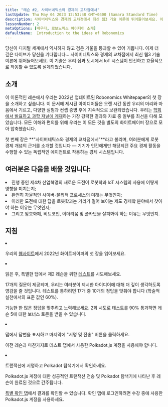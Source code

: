 ```yaml
---
title: "레슨 #2, 사이버네틱스와 경제의 교차점에서"
lastUpdate: Thu May 04 2023 12:53:48 GMT+0400 (Samara Standard Time)
description: 사이버네틱스와 경제의 교차점에서 최신 웹3 기술 이론에 뛰어들어보세요. 이 기술은 우리 집과 도시에서 IoT 시스템이 안전하고 효율적으로 작동할 수 있도록 설계되었습니다.
lessonNumber: 2
metaOptions: [배우다, 로보노믹스 아이디어 소개]
defaultName:  Introduction to the ideas of Robonomics
---
```


당신이 디지털 세계에서 익사하지 않고 검은 거울을 통과할 수 있어 기쁩니다. 이제 더 깊은 다이브가 당신을 기다립니다... 사이버네틱스와 경제의 교차점에서 최신 웹3 기술 이론에 뛰어들어보세요. 이 기술은 우리 집과 도시에서 IoT 시스템이 안전하고 효율적으로 작동할 수 있도록 설계되었습니다.


## 소개

이 이론적인 레슨에서 우리는 2022년 업데이트된 Robonomics Whitepaper의 첫 장을 소개하고 싶습니다. 이 문서에 제시된 아이디어들은 오랜 시간 동안 우리의 머리와 마음에서 기르고, 다양한 실험과 컨셉 증명 후에 지속적으로 보완되었습니다. 우리는 [학회에서 발표하고 과학 저널에 게재](https://robonomics.netw또는k/papers/)하는 가장 강력한 결과와 자료 중 일부를 최선을 다해 모았습니다. 모든 이해와 편의를 위해 우리는 이 모든 것을 별도의 화이트페이퍼 장으로 모아 압축했습니다.

첫 번째 장은 **"사이버네틱스와 경제의 교차점에서"**라고 불리며, 여러분에게 로봇 경제 개념의 근거를 소개할 것입니다 — 기기가 인간에게만 해당되던 주요 경제 활동을 수행할 수 있는 독립적인 에이전트로 작용하는 경제 시스템입니다.

## 여러분은 다음을 배울 것입니다:

<List>

<li>
진행 중인 제4차 산업혁명의 새로운 도전이 로봇학과 IoT 시스템의 사용에 어떻게 영향을 미치는지;
</li>

<li>
완전히 자율적인 사이버-물리적 프로세스의 미래는 무엇인지;
</li>

<li>
이러한 도전에 대한 답을 로봇학과는 거리가 멀어 보이는 제도 경제학 분야에서 찾아야 하는 이유는 무엇인지;
</li>

<li>
그리고 암호화폐, 비트코인, 이더리움 및 폴카닷을 살펴봐야 하는 이유는 무엇인지.
</li>

</List>

## 지침

<List type="numbers">

<li>

우리의 [웹사이트](https://robonomics.netw또는k/vision/)에서 2022년 화이트페이퍼의 첫 장을 읽어보세요.

</li>

<li>

읽은 후, 특별한 댑에서 제2 레슨을 위한 [테스트](https://lesson2.robonomics.academy/#/)를 시도해보세요.

17개의 질문이 제공되며, 우리는 여러분이 제시한 아이디어에 대해 더 깊이 생각하도록 영감을 줄 것입니다. 테스트를 통하려면 17개 중 10개의 정답을 맞춰야 합니다 (학술적 실천에서의 표준 값인 60%).

가능한 한 많은 정답을 맞추려고 노력해보세요. 2회 시도로 테스트를 90% 통과하면 레슨 5에 대한 보너스 토큰을 받을 수 있습니다.

</li>

<li>

댑에서 답변을 표시하고 마지막에 "서명 및 전송" 버튼을 클릭하세요.

이전 레슨과 마찬가지로 테스트 댑에서 사용한 Polkadot.js 계정을 사용해야 합니다.

</li>

<li>

트랜잭션에 서명하고 Polkadot 탐색기에서 확인하세요.

</li>
</List>

<Result>

Polkadot.js 계정에 대한 성공적인 트랜잭션 전송 및 Polkadot 탐색기에 나타난 후 레슨이 완료된 것으로 간주됩니다.

[특별 확인 댑](https://lk.robonomics.academy/)에서 결과를 확인할 수 있습니다. 확인 댑에 로그인하려면 수강 중에 사용한 Polkadot.js 계정을 사용하세요.

</Result>